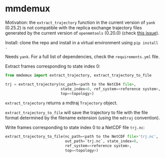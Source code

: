 # mmdemux

Motivation: the `extract_trajectory` function in the current version of
`yank` (0.25.2) is not compatible with the replica exchange trajectory files
generated by the current version of `openmmtools` (0.20.0)
(check [this issue](https://github.com/choderalab/openmmtools/issues/487)).

Install: clone the repo and install in a virtual environment using
`pip install .`

Needs `yank`. For a full list of dependencies, check the `requirements.yml`
file.

Extract frames corresponding to state index 0:

```python
from mmdemux import extract_trajectory, extract_trajectory_to_file

trj = extract_trajectory(nc_path=<path to the NetCD4 file>,
                         state_index=0, ref_system=<reference system>,
                         top=<topology>)

```

`extract_trajectory` returns a mdtraj `Trajectory` object.

`extract_trajectory_to_file` will save the trajectory to file with the file
format determined by the filename extension (using the `mdtraj` convention).

Write frames corresponding to state index 0 to a NetCDF file `trj.nc`:

```python
extract_trajectory_to_file(nc_path=<path to the NetCDF file>'trj.nc',
                           out_path=`trj.nc`, state_index=0,
                           ref_system=<reference system>,
                           top=<topology>)

```
